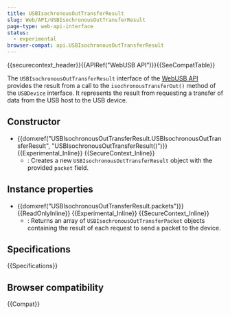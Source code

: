 ```yaml
---
title: USBIsochronousOutTransferResult
slug: Web/API/USBIsochronousOutTransferResult
page-type: web-api-interface
status:
  - experimental
browser-compat: api.USBIsochronousOutTransferResult
---
```


{{securecontext_header}}{{APIRef("WebUSB API")}}{{SeeCompatTable}}

The `USBIsochronousOutTransferResult` interface of the [WebUSB API](/en-US/docs/Web/API/WebUSB_API) provides the result from a call to the `isochronousTransferOut()` method of the `USBDevice` interface. It represents the result from requesting a transfer of data from the USB host to the USB device.

## Constructor

- {{domxref("USBIsochronousOutTransferResult.USBIsochronousOutTransferResult", "USBIsochronousOutTransferResult()")}} {{Experimental_Inline}} {{SecureContext_Inline}}
  - : Creates a new `USBIsochronousOutTransferResult` object with the provided `packet` field.

## Instance properties

- {{domxref("USBIsochronousOutTransferResult.packets")}} {{ReadOnlyInline}} {{Experimental_Inline}} {{SecureContext_Inline}}
  - : Returns an array of `USBIsochronousOutTransferPacket` objects containing the result of each request to send a packet to the device.

## Specifications

{{Specifications}}

## Browser compatibility

{{Compat}}
